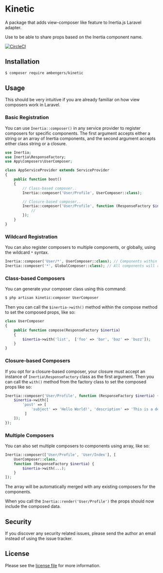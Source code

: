 # Kinetic

A package that adds view-composer like feature to Inertia.js Laravel adapter.

Use to be able to share props based on the Inertia component name.

[![CircleCI](https://circleci.com/gh/ambengers/kinetic/tree/main.svg?style=svg)](https://circleci.com/gh/ambengers/kinetic/tree/main)

## Installation

```sh
$ composer require ambengers/kinetic
```

## Usage

This should be very intuitive if you are already familiar on how view composers work in Laravel.

### Basic Registration

You can use `Inertia::composer()` in any service provider to register composers for specific components.
The first argument accepts either a string or an array of Inertia components, and the second argument accepts either class string or a closure.

```php
use Inertia;
use Inertia\ResponseFactory;
use App\Composers\UserComposer;

class AppServiceProvider extends ServiceProvider
{
    public function boot()
    {
        // Class-based composer..
        Inertia::composer('User/Profile', UserComposer::class);

        // Closure-based composer..
        Inertia::composer('User/Profile', function (ResponseFactory $inertia) {
            //
        });
    }
}
```

### Wildcard Registration

You can also register composers to multiple components, or globally, using the wildcard `*` syntax.

```php
Inertia::composer('User/*', UserComposer::class); // Components within User folder will receive data from UserComposer
Inertia::composer('*', GlobalComposer::class); // All components will receive data from GlobalComposer class
```

### Class-based Composers

You can generate your composer class using this command:

```sh
$ php artisan kinetic:composer UserComposer
```

Then you can call the `$inertia->with()` method within the compose method to set the composed props, like so:

```php
class UserComposer
{
    public function compose(ResponseFactory $inertia)
    {
        $inertia->with('list',  ['foo' => 'bar', 'baz' => 'buzz']);
    }
}
```

### Closure-based Composers

If you opt for a closure-based composer, your closure must accept an instance of `Inertia\ResponseFactory` class as the first argument.
Then you can call the `with()` method from the factory class to set the composed props like so:

```php
Inertia::composer('User/Profile', function (ResponseFactory $inertia) {
    $inertia->with([
        'post' => [
            'subject' => 'Hello World!', 'description' => 'This is a description.'
         ]
    ]);
});
```

### Multiple Composers

You can also set multiple composers to components using array, like so:

```php
Inertia::composer(['User/Profile', 'User/Index'], [
    UserComposer::class,
    function (ResponseFactory $inertia) {
        $inertia->with(...);
    }
]);
```

The array will be automatically merged with any existing composers for the components.

When you call the `Inertia::render('User/Profile')` the props should now include the composed data.

## Security

If you discover any security related issues, please send the author an email instead of using the issue tracker.

## License

Please see the [license file](license.md) for more information.
